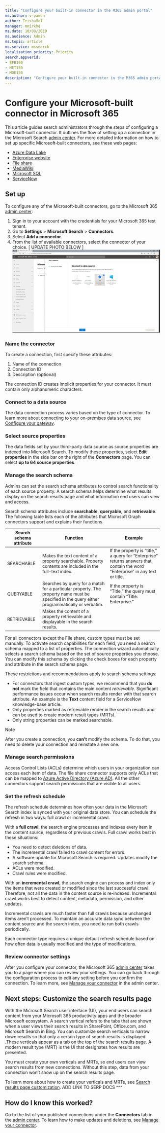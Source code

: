 ```yaml
---
title: "Configure your built-in connector in the M365 admin portal"
ms.author: v-pamcn
author: TrishaMc1
manager: mnirkhe
ms.date: 10/08/2019
ms.audience: Admin
ms.topic: article
ms.service: mssearch
localization_priority: Priority
search.appverid:
- BFB160
- MET150
- MOE150
description: "Configure your built-in connector in the M365 admin portal"
---
```


# Configure your Microsoft-built connector in Microsoft 365

This article guides search administrators through the steps of configuring a Microsoft-built connector. It outlines the flow of setting up a connection in the Microsoft Search [admin center](https://admin.microsoft.com). For more detailed information on how to set up specific Microsoft-built connectors, see  these web pages:
* [Azure Data Lake](azure-data-lake-connector.md)
* [Enterprise website](enterprise-web-connector.md)
* [File share](file-share-connector.md)
* [MediaWiki](mediawiki-connector.md)
* [Microsoft SQL](MSSQL-connector.md)
* [ServiceNow](servicenow-connector.md)

## Set up
To configure any of the Microsoft-built connectors, go to the Microsoft 365 [admin center]():
1.	Sign in to your account with the credentials for your Microsoft 365 test tenant.
2.	Go to **Settings** > **Microsoft Search** > **Connectors**.
3.	Select **Add a connector**.
4.	From the list of available connectors, select the connector of your choice.
[ UPDATE PHOTO BELOW ]
![](addconnectortype.png)


### Name the connector
To create a connection, first specify these attributes:
1.	Name of the connection
2.	Connection ID
3.	Description (optional)

The connection ID creates implicit properties for your connector. It must contain only alphanumeric characters. 

### Connect to a data source
The data connection process varies  based on the type of connector. To learn more about connecting to your on-premises data source, see [Configure your gateway](https://review.docs.microsoft.com/en-us/MicrosoftSearch/configure-gateway).

### Select source properties
The data fields set by your third-party data source as source properties are indexed into Microsoft Search. To modify these properties, select **Edit properties** in the side bar on the right of the **Connectors** page. You can select **up to 64 source properties**.

###  Manage the search schema 
Admins can set the search schema attributes to control search functionality of each source property. A search schema helps determine what results display on the search results page and what information end users can view and access.

Search schema attributes include **searchable**, **queryable**, and **retrievable**. The following table lists each of the attributes that Microsoft Graph connectors support and explains their functions.

**Search schema attribute** | **Function** | **Example**
--- | --- | ---
SEARCHABLE | Makes the text content of a property searchable. Property contents are included in the full-text index. | If the property is “title,” a query for “Enterprise” returns answers that contain the word “Enterprise” in any text or title.
QUERYABLE | Searches by query for a match for a particular property. The property name must be specified in the query either programmatically or verbatim. |  If the property is “Title,” the query must contain “Title: Enterprise.”
RETRIEVABLE | Makes the content of a property retrievable and displayable in the search results. | 

For all connectors except the File share, custom types must be set manually. To activate search capabilities for each field, you need a search schema mapped to a list of properties. The connection wizard automatically selects a search schema based on the set of source properties you choose. You can modify this schema by clicking the check boxes for each property and attribute in the search schema page.

These restrictions and recommendations apply to search schema settings:
* For connectors that ingest custom types, we recommend that you **do not** mark the field that contains the main content *retrievable*. Significant performance issues occur when search results render with that search attribute. An example is the **Text** content field for a ServiceNow knowledge-base article.
* Only properties marked as retrievable render in the search results and can be used to create modern result types (MRTs).
* Only string properties can be marked searchable.

> [!Note]
> After you create a connection, you **can’t** modify the schema. To do that, you need to delete your connection and reinstate a new one.

###  Manage search permissions
Access Control Lists (ACLs) determine which users in your organization can access each item of data. The file share connector supports only ACLs that can be mapped to [Azure Active Directory (Azure AD)](https://docs.microsoft.com/en-us/azure/active-directory/). All the other connectors support search permissions that are visible to all users.

### Set the refresh schedule
The refresh schedule determines how often your data in the Microsoft Search index is synced with your original data store. You can schedule the refresh in two ways: full crawl or incremental crawl.

With a **full crawl**, the search engine processes and indexes every item in the content source, regardless of previous crawls. Full crawl works best in these situations: 
* You need to detect deletions of data.
* The incremental crawl failed to crawl content for errors.
* A software update for Microsoft Search is required. Updates modify the search schema.
* ACLs were modified.
* Crawl rules were modified.

With an **incremental crawl**, the search engine can process and index only the items that were created or modified since the last successful crawl. Therefore, not all the data in the content source is re-indexed. Incremental crawl works best to detect content, metadata, permission, and other updates.

Incremental crawls are much faster than full crawls because unchanged items aren’t processed. To maintain an accurate data sync between the content source and the search index, you need to run both crawls periodically.

Each connector type requires a unique default refresh schedule based on how often data is usually modified and the type of modifications. 

### Review connector settings
After you configure your connector, the Microsoft 365 [admin center](https://admin.microsoft.com) takes you to a page where you can review your settings. You can go back through the configuration process to edit any setting before you confirm the connection. To learn more, see [Manage your connector](manage-connector.md) in the admin center.

## Next steps: Customize the search results page
With the Microsoft Search user interface (UI), your end users can search content from your Microsoft 365 productivity apps and the broader Microsoft ecosystem. A search vertical refers to the tabs that are shown when a user views their search results in SharePoint, Office.com, and Microsoft Search in Bing. You can customize search verticals to narrow down results so that only a certain type of search results is displayed .These verticals appear as a tab on the top of the search results page. A modern result type (MRT) is the UI that designates how results are presented. 

You must create your own verticals and MRTs, so end users can view search results from new connections. Without this step, data from your connection won’t show up on the search results page.

To learn more about how to create your verticals and MRTs, see [Search results page customization](). 
ADD LINK TO SERP DOCS ^^^

## How do I know this worked?
Go to the list of your published connections under the **Connectors** tab in the [admin center](https://admin.microsoft.com). To learn how to make updates and deletions, see [Manage your connector](manage-connector.md).